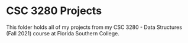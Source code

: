 # CSC 3280 Projects
This folder holds all of my projects from my CSC 3280 - Data Structures (Fall 2021) course at Florida Southern College.
